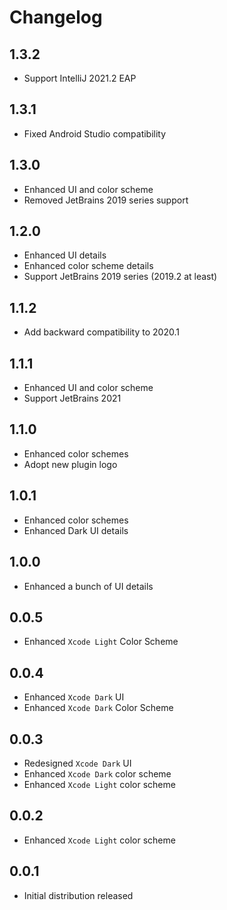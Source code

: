 # Changelog

## 1.3.2

- Support IntelliJ 2021.2 EAP

## 1.3.1

- Fixed Android Studio compatibility

## 1.3.0

- Enhanced UI and color scheme
- Removed JetBrains 2019 series support

## 1.2.0

- Enhanced UI details
- Enhanced color scheme details
- Support JetBrains 2019 series (2019.2 at least)

## 1.1.2

- Add backward compatibility to 2020.1

## 1.1.1

- Enhanced UI and color scheme
- Support JetBrains 2021

## 1.1.0

- Enhanced color schemes
- Adopt new plugin logo

## 1.0.1

- Enhanced color schemes
- Enhanced Dark UI details

## 1.0.0

- Enhanced a bunch of UI details

## 0.0.5

- Enhanced `Xcode Light` Color Scheme

## 0.0.4

- Enhanced `Xcode Dark` UI
- Enhanced `Xcode Dark` Color Scheme

## 0.0.3

- Redesigned `Xcode Dark` UI
- Enhanced `Xcode Dark` color scheme
- Enhanced `Xcode Light` color scheme

## 0.0.2

- Enhanced `Xcode Light` color scheme

## 0.0.1

- Initial distribution released